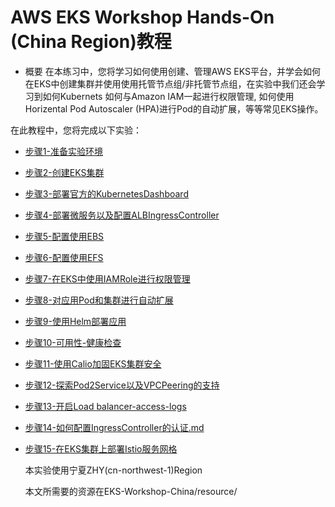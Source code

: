 # AWS EKS Workshop Hands-On (China Region)教程
* 概要
    在本练习中，您将学习如何使用创建、管理AWS EKS平台，并学会如何在EKS中创建集群并使用使用托管节点组/非托管节点组，在实验中我们还会学习到如何Kubernets 如何与Amazon IAM一起进行权限管理, 如何使用Horizental Pod Autoscaler (HPA)进行Pod的自动扩展，等等常见EKS操作。
    
 在此教程中，您将完成以下实验：
  * [步骤1-准备实验环境](步骤1-准备实验环境.md)
  * [步骤2-创建EKS集群](步骤2-创建EKS集群.md)
  * [步骤3-部署官方的KubernetesDashboard](步骤3-部署官方的KubernetesDashboard.md)
  * [步骤4-部署微服务以及配置ALBIngressController](步骤4-部署微服务以及配置ALBIngressController.md) 
  * [步骤5-配置使用EBS](步骤5-配置使用EBS.md)
  * [步骤6-配置使用EFS](步骤6-配置使用EFS.md)
  * [步骤7-在EKS中使用IAMRole进行权限管理](步骤7-在EKS中使用IAMRole进行权限管理.md)
  * [步骤8-对应用Pod和集群进行自动扩展](步骤8-对应用Pod和集群进行自动扩展.md)
  * [步骤9-使用Helm部署应用](步骤9-使用Helm部署应用.md)
  * [步骤10-可用性-健康检查](步骤10-可用性-健康检查.md)
  * [步骤11-使用Calio加固EKS集群安全](步骤11-使用Calio加固EKS集群安全.md)
  * [步骤12-探索Pod2Service以及VPCPeering的支持](步骤12-探索Pod2Service以及VPCPeering的支持.md)
  * [步骤13-开启Load balancer-access-logs](步骤13-开启Load-balancer-access-logs.md)
  * [步骤14-如何配置IngressController的认证.md](步骤14-如何配置IngressController的认证.md)
  * [步骤15-在EKS集群上部署Istio服务网格](步骤15-在EKS集群上部署Istio服务网格.md)
  
    本实验使用宁夏ZHY(cn-northwest-1)Region
    
    本文所需要的资源在EKS-Workshop-China/resource/
 
